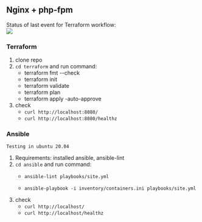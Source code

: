 
## Nginx + php-fpm

Status of last event for Terraform workflow: <br>
<img src="https://github.com/onenonlinear/nginx_php-fpm/actions/workflows/terraform.yml/badge.svg"><br>

### Terraform 
1. clone repo
2. ```cd terraform``` and run command:
   - terraform fmt --check
   - terraform init
   - terraform validate
   - terraform plan
   - terraform apply -auto-approve
3. check
   - ```curl http://localhost:8080/```
   - ```curl http://localhost:8080/healthz```


### Ansible

```Testing in ubuntu 20.04```

1. Requirements: installed ansible, ansible-lint
2. ```cd ansible``` and run command:
   - ```ansible-lint playbooks/site.yml```

   - ```ansible-playbook -i inventory/containers.ini playbooks/site.yml```
3. check
   - ```curl http://localhost/```
   - ```curl http://localhost/healthz```